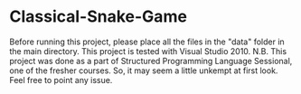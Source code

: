 # Classical-Snake-Game
Before running this project, please place all the files in the "data" folder in the main directory. This project is tested with Visual Studio 2010.
N.B. This project was done as a part of Structured Programming Language Sessional, one of the fresher courses. So, it may seem a little unkempt at first look. Feel free to point any issue.
